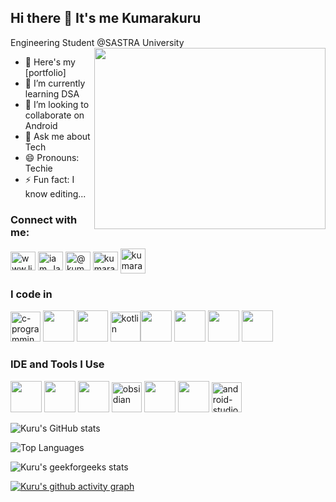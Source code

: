 ## Hi there 👋 It's me Kumarakuru

Engineering Student @SASTRA University
<img align="right" width="370" height="290" src="https://i.pinimg.com/originals/47/f0/34/47f0342cec72b800463bf003eac1257e.gif">
- 🔭 Here's my [portfolio]                                                
- 🌱 I’m currently learning DSA
- 👯 I’m looking to collaborate on Android
- 💬 Ask me about Tech
- 😄 Pronouns: Techie
- ⚡ Fun fact: I know editing...

<h3 align="left">Connect with me:</h3>
<p align="left">
<a href="https://www.linkedin.com/in/kumarakuru-annamalai" target="blank"><img align="center" src="https://raw.githubusercontent.com/rahuldkjain/github-profile-readme-generator/master/src/images/icons/Social/linked-in-alt.svg" alt="www.linkedin.com/in/kumarakuru-annamalai" height="30" width="40" /></a>
<a href="https://instagram.com/iam_.lakshan" target="blank"><img align="center" src="https://raw.githubusercontent.com/rahuldkjain/github-profile-readme-generator/master/src/images/icons/Social/instagram.svg" alt="iam_.lakshan" height="30" width="40" /></a>
<a href="https://medium.com/@kumarakuru7007" target="blank"><img align="center" src="https://raw.githubusercontent.com/rahuldkjain/github-profile-readme-generator/master/src/images/icons/Social/medium.svg" alt="@kumarakuru7007" height="30" width="40" /></a>
<a href="https://auth.geeksforgeeks.org/user/kumarakuru" target="blank"><img align="center" src="https://raw.githubusercontent.com/rahuldkjain/github-profile-readme-generator/master/src/images/icons/Social/geeks-for-geeks.svg" alt="kumarakuru" height="30" width="40" /></a>
 <a href="https://mail.google.com/mail/?view=cm&fs=1&to=kumarakuru7007@gmail.com" target="blank"><img align="center" src="https://img.icons8.com/color/48/gmail-new.png" alt="kumarakuru" height="40" width="40" /></a>
</p>


### I code in
 <img width="48" height="48" src="https://img.icons8.com/fluency/48/c-programming.png" alt="c-programming"/> <img height="50" width="50" src="https://img.icons8.com/color/48/000000/c-plus-plus-logo.png" /> <img height="50" width="50" src="https://img.icons8.com/color/48/000000/java-coffee-cup-logo.png" /> <img width="48" height="48" src="https://img.icons8.com/color/48/kotlin.png" alt="kotlin"/><img height="50" width="50" src="https://img.icons8.com/color/48/000000/html-5.png" /> <img height="50" width="50" src="https://img.icons8.com/color/48/000000/css3.png" /> 
<img height="50" width="50" src="https://img.icons8.com/color/48/000000/javascript.png"/> <img height="50" width="50" src="https://img.icons8.com/color/48/000000/google-firebase-console.png"/>

### IDE and Tools I Use
<img height="50" width="50" src="https://img.icons8.com/color/48/000000/visual-studio-code-2019.png"/> <img height="50" width="50" src="https://img.icons8.com/color/50/000000/git.png"/> <img height="50" src="https://img.icons8.com/color/480/null/notion--v1.png" /> <img width="48" height="48" src="https://img.icons8.com/color/48/obsidian.png" alt="obsidian"/> <img height="50" width="50" src="https://img.icons8.com/color/48/000000/figma--v1.png"/> <img height="50" src="https://img.shields.io/badge/Netlify-00C7B7?style=for-the-badge&logo=netlify&logoColor=white"/> <img width="48" height="48" src="https://img.icons8.com/color/48/android-studio--v2.png" alt="android-studio--v2"/>


<!-- ### 💻 Workspace Spec
<img height="30" src="https://img.shields.io/badge/Macbook-Pro_M1-ED1C24?style=for-the-badge&logo=apple&logoColor=white"/> <img height="30" src="https://img.shields.io/badge/NVIDIA-GTX1650-76B900?style=for-the-badge&logo=nvidia&logoColor=white"/>  <img height="30" src="https://img.shields.io/badge/AMD-Ryzen_5_4600H-ED1C24?style=for-the-badge&logo=amd&logoColor=white"/> -->

![Kuru's GitHub stats](https://github-readme-stats.vercel.app/api?username=Kuru07&theme=dark&show_icons=true&&hide=issues,contribs)

![Top Languages](https://github-readme-stats.vercel.app/api/top-langs/?username=Kuru07&layout=compact&theme=dark)

![Kuru's geekforgeeks stats](https://gfgstatscard.vercel.app/kumarakuru?theme=dark)

[![Kuru's github activity graph](https://github-readme-activity-graph.vercel.app/graph?username=Kuru07&bg_color=000000&color=ffffff&line=ffffff&point=0fff3f&area=true&hide_border=true)](https://github.com/ashutosh00710/github-readme-activity-graph)
